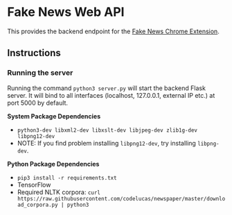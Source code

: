 # Fake News Web API

This provides the backend endpoint for the [Fake News Chrome Extension](https://github.com/tlkh/fake-news-chrome-extension).

## Instructions

### Running the server

Running the command `python3 server.py` will start the backend Flask server. It will bind to all interfaces (localhost, 127.0.0.1, external IP etc.) at port 5000 by default.

**System Package Dependencies**

* `python3-dev libxml2-dev libxslt-dev libjpeg-dev zlib1g-dev libpng12-dev`
* NOTE: If you find problem installing `libpng12-dev`, try installing `libpng-dev`.

**Python Package Dependencies**

* `pip3 install -r requirements.txt`
* TensorFlow
* Required NLTK corpora: `curl https://raw.githubusercontent.com/codelucas/newspaper/master/download_corpora.py | python3`

